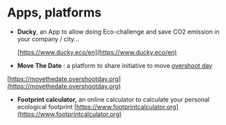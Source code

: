 # Apps, platforms

* **Ducky**, an App to allow doing Eco-challenge and save CO2 emission in your company / city...

  [https://www.ducky.eco/en](https://www.ducky.eco/en)

*  **Move The Date** : a platform to share initiative to move [overshoot day](https://www.overshootday.org/) 

  [https://movethedate.overshootday.org](https://movethedate.overshootday.org)

* **Footprint calculator,** an online calculator to calculate your personal ecological footprint [https://www.footprintcalculator.org](https://www.footprintcalculator.org)



